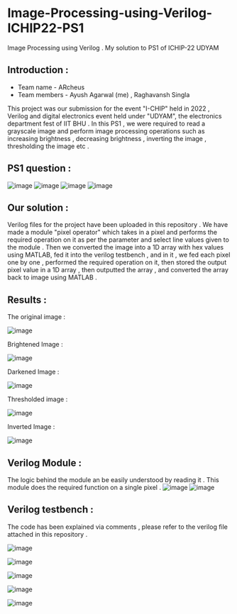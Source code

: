 # Image-Processing-using-Verilog-ICHIP22-PS1
Image Processing using Verilog . My solution to PS1 of ICHIP-22 UDYAM 

## Introduction :

* Team name - ARcheus 
* Team members - Ayush Agarwal (me) , Raghavansh Singla 

This project was our submission for the event "I-CHIP" held in 2022 , Verilog and digital electronics event held under "UDYAM", the electronics department fest of IIT BHU . 
In this PS1 , we were required to read a grayscale image and perform image processing operations such as increasing brightness , decreasing brightness , inverting the image , thresholding the image etc . 

## PS1 question :

![image](https://user-images.githubusercontent.com/86561124/163714780-7be4caf1-1472-4e96-8d2c-682e774109db.png)
![image](https://user-images.githubusercontent.com/86561124/163714784-da23b99f-d625-49b3-a7a2-e6f473b2618d.png)
![image](https://user-images.githubusercontent.com/86561124/163714796-78a37504-6498-473c-9a67-bce0b29c2292.png)
![image](https://user-images.githubusercontent.com/86561124/163714804-cc33d8f2-90df-4d63-b9c0-c272df3f4896.png)

## Our solution :

Verilog files for the project have been uploaded in this repository . We have made a module "pixel operator" which takes in a pixel and performs the required operation on it as per the parameter and select line values given to the module . Then we converted the image into a 1D array with hex values using MATLAB, fed it into the verilog testbench , and in it , we fed each pixel one by one , performed the required operation on it, then stored the output pixel value in a 1D array , then outputted the array , and converted the array back to image using MATLAB . 

## Results :

The original image :

![image](https://user-images.githubusercontent.com/86561124/163807700-20e7866b-0eee-43dc-9ff9-3b20823d2538.png)

Brightened Image :

![image](https://user-images.githubusercontent.com/86561124/163808104-34052c87-a5c7-4085-968c-9992dce5f13e.png)

Darkened Image :

![image](https://user-images.githubusercontent.com/86561124/163808145-0fac3518-5a9e-4550-975f-d0349d4a8804.png)

Thresholded image :

![image](https://user-images.githubusercontent.com/86561124/163808204-2d19de6e-6312-4656-8cf0-2f73d02142e7.png)

Inverted Image :

![image](https://user-images.githubusercontent.com/86561124/163808237-297c1d05-46b1-4831-83cf-4f4791eaef63.png)

## Verilog Module :

The logic behind the module an be easily understood by reading it . This module does the required function on a single pixel .
![image](https://user-images.githubusercontent.com/86561124/163806862-9bb2b03a-7f53-4799-b797-fbe8d6206f87.png)
![image](https://user-images.githubusercontent.com/86561124/163806870-16dc0089-bf3f-408e-8d1c-7ec970881c6c.png)

## Verilog testbench :

The code has been explained via comments , please refer to the verilog file attached in this repository .

![image](https://user-images.githubusercontent.com/86561124/163807296-d8856058-50c7-43e5-81aa-b88c1c349cd6.png)

![image](https://user-images.githubusercontent.com/86561124/163807388-58339c61-02fd-4746-b74c-5055cbed77b3.png)

![image](https://user-images.githubusercontent.com/86561124/163807400-2554191d-58a9-4a15-a2d1-0fa46042aac1.png)

![image](https://user-images.githubusercontent.com/86561124/163807407-e62b971a-05e6-4a61-b369-fa9ce57a179d.png)

![image](https://user-images.githubusercontent.com/86561124/163807418-17ac9483-7ef0-45d8-a8ec-44a5e8bc543b.png)

